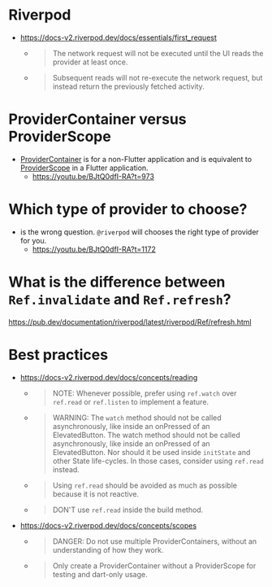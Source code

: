 # Riverpod
- https://docs-v2.riverpod.dev/docs/essentials/first_request
  - > The network request will not be executed until the UI reads the provider at least once.
  - > Subsequent reads will not re-execute the network request, but instead return the previously fetched activity.

# ProviderContainer versus ProviderScope
- [ProviderContainer](https://pub.dev/documentation/riverpod/latest/riverpod/ProviderContainer-class.html) is for a non-Flutter application and is equivalent to [ProviderScope](https://pub.dev/documentation/flutter_riverpod/latest/flutter_riverpod/ProviderScope-class.html) in a Flutter application.
  - https://youtu.be/BJtQ0dfI-RA?t=973

# Which type of provider to choose?
- is the wrong question. `@riverpod` will chooses the right type of provider for you.
  - https://youtu.be/BJtQ0dfI-RA?t=1172

# What is the difference between `Ref.invalidate` and `Ref.refresh`?
https://pub.dev/documentation/riverpod/latest/riverpod/Ref/refresh.html

# Best practices
- https://docs-v2.riverpod.dev/docs/concepts/reading
  - > NOTE: Whenever possible, prefer using `ref.watch` over `ref.read` or `ref.listen` to implement a feature.
  - > WARNING: The `watch` method should not be called asynchronously, like inside an onPressed of an ElevatedButton. The watch method should not be called asynchronously, like inside an onPressed of an ElevatedButton. Nor should it be used inside `initState` and other State life-cycles. In those cases, consider using `ref.read` instead.
  - > Using `ref.read` should be avoided as much as possible because it is not reactive.
  - > DON'T use `ref.read` inside the build method.
- https://docs-v2.riverpod.dev/docs/concepts/scopes
  - > DANGER: Do not use multiple ProviderContainers, without an understanding of how they work.
  - > Only create a ProviderContainer without a ProviderScope for testing and dart-only usage.
